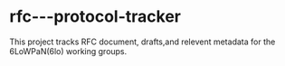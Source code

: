 # rfc---protocol-tracker
This project tracks RFC document,
drafts,and relevent metadata for the 6LoWPaN(6lo)
working groups.

